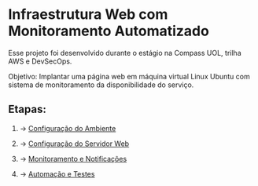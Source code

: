 # Infraestrutura Web com Monitoramento Automatizado

Esse projeto foi desenvolvido durante o estágio na Compass UOL, trilha AWS e DevSecOps.

Objetivo: Implantar uma página web em máquina virtual Linux Ubuntu com sistema de monitoramento da disponibilidade do serviço.

## Etapas:

1. -> [Configuração do Ambiente](AMBIENTE.md)

2. -> [Configuração do Servidor Web](SERVIDORWEB.md)

3. -> [Monitoramento e Notificações](MONITORAMENTO.md)

4. -> [Automação e Testes](TESTES.md)
